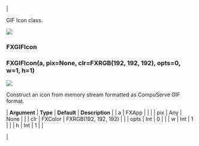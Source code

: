| 

GIF Icon class.

![](../SIMACAERefImages/gui-fxgificon.png)

### FXGIFIcon

###   

### FXGIFIcon(a, pix=None, clr=FXRGB(192, 192, 192), opts=0, w=1, h=1)  
![](../IconsReference/butix_top_wline.png)

Construct an icon from memory stream formatted as CompuServe GIF format.

| **Argument** | **Type** | **Default** | **Description** |
| a | FXApp |   |   |
| pix |  Any | None |   |
| clr | FXColor | FXRGB(192, 192, 192) |   |
| opts | Int | 0 |   |
| w | Int | 1 |   |
| h | Int | 1 |   |



 |